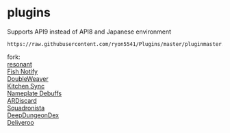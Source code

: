 # plugins
Supports API9 instead of API8 and Japanese environment
```
https://raw.githubusercontent.com/ryon5541/Plugins/master/pluginmaster.json
```
fork:  
[resonant](https://github.com/aulus-asina/resonant)  
[Fish Notify](https://github.com/carvelli)  
[DoubleWeaver](https://github.com/Bluefissure/DoubleWeaver)  
[Kitchen Sync](https://github.com/MidoriKami/)  
[Nameplate Debuffs](https://github.com/jherig/NamePlateDebuffs)  
[ARDiscard](https://git.carvel.li/liza/ARDiscard)  
[Squadronista](https://git.carvel.li/liza/Squadronista)  
[DeepDungeonDex](https://github.com/wolfcomp/DeepDungeonDex/tree/master)  
[Deliveroo](https://git.carvel.li/liza/Deliveroo)  